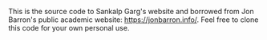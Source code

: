 This is the source code to Sankalp Garg's website and borrowed from Jon Barron's public academic website: https://jonbarron.info/. Feel free to clone this code for your own personal use.
